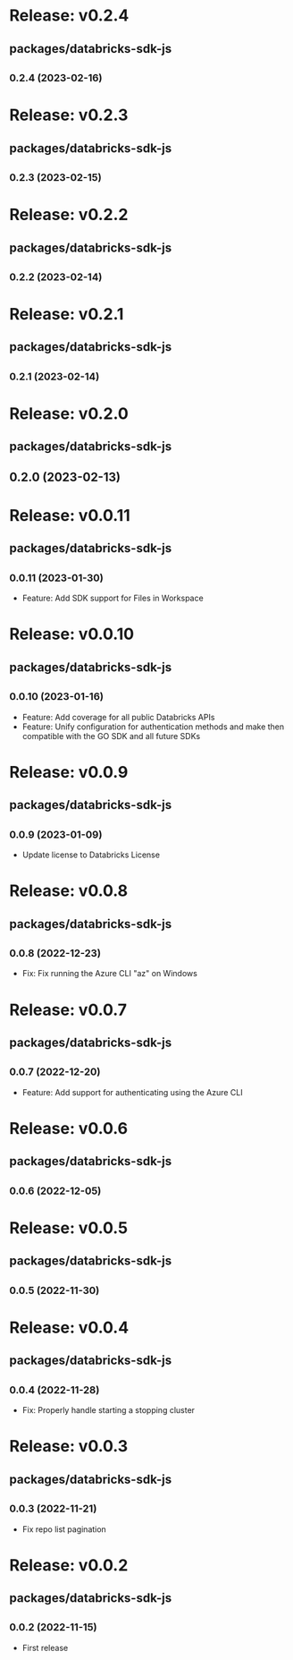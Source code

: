 # Release: v0.2.4

## packages/databricks-sdk-js

## <small>0.2.4 (2023-02-16)</small>

# Release: v0.2.3

## packages/databricks-sdk-js

## <small>0.2.3 (2023-02-15)</small>

# Release: v0.2.2

## packages/databricks-sdk-js

## <small>0.2.2 (2023-02-14)</small>

# Release: v0.2.1

## packages/databricks-sdk-js

## <small>0.2.1 (2023-02-14)</small>

# Release: v0.2.0

## packages/databricks-sdk-js

## 0.2.0 (2023-02-13)

# Release: v0.0.11

## packages/databricks-sdk-js

## <small>0.0.11 (2023-01-30)</small>

-   Feature: Add SDK support for Files in Workspace

# Release: v0.0.10

## packages/databricks-sdk-js

## <small>0.0.10 (2023-01-16)</small>

-   Feature: Add coverage for all public Databricks APIs
-   Feature: Unify configuration for authentication methods and make then compatible with the GO SDK and all future SDKs

# Release: v0.0.9

## packages/databricks-sdk-js

## <small>0.0.9 (2023-01-09)</small>

-   Update license to Databricks License

# Release: v0.0.8

## packages/databricks-sdk-js

## <small>0.0.8 (2022-12-23)</small>

-   Fix: Fix running the Azure CLI "az" on Windows

# Release: v0.0.7

## packages/databricks-sdk-js

## <small>0.0.7 (2022-12-20)</small>

-   Feature: Add support for authenticating using the Azure CLI

# Release: v0.0.6

## packages/databricks-sdk-js

## <small>0.0.6 (2022-12-05)</small>

# Release: v0.0.5

## packages/databricks-sdk-js

## <small>0.0.5 (2022-11-30)</small>

# Release: v0.0.4

## packages/databricks-sdk-js

## <small>0.0.4 (2022-11-28)</small>

-   Fix: Properly handle starting a stopping cluster

# Release: v0.0.3

## packages/databricks-sdk-js

## <small>0.0.3 (2022-11-21)</small>

-   Fix repo list pagination

# Release: v0.0.2

## packages/databricks-sdk-js

## <small>0.0.2 (2022-11-15)</small>

-   First release
